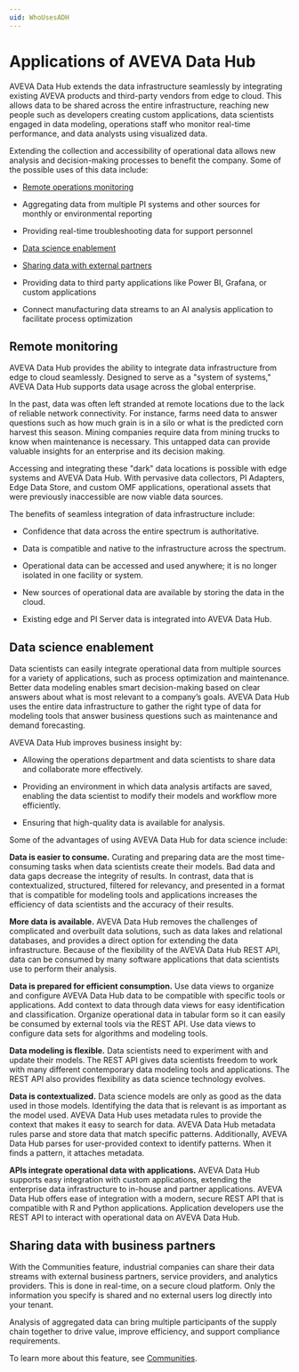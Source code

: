 ```yaml
---
uid: WhoUsesADH
---
```


# Applications of AVEVA Data Hub

AVEVA Data Hub extends the data infrastructure seamlessly by integrating existing AVEVA products and third-party vendors from edge to cloud. This allows data to be shared across the entire infrastructure, reaching new people such as developers creating custom applications, data scientists engaged in data modeling, operations staff who monitor real-time performance, and data analysts using visualized data. 

Extending the collection and accessibility of operational data allows new analysis and decision-making processes to benefit the company. Some of the possible uses of this data include:

- [Remote operations monitoring](#remote-monitoring)

- Aggregating data from multiple PI systems and other sources for monthly or environmental reporting

- Providing real-time troubleshooting data for support personnel

- [Data science enablement](#data-science-enablement)

- [Sharing data with external partners](#sharing-data-with-business-partners)

- Providing data to third party applications like Power BI, Grafana, or custom applications

- Connect manufacturing data streams to an AI analysis application to facilitate process optimization

## Remote monitoring

AVEVA Data Hub provides the ability to integrate data infrastructure from edge to cloud seamlessly. Designed to serve as a "system of systems," AVEVA Data Hub supports data usage across the global enterprise. 

In the past, data was often left stranded at remote locations due to the lack of reliable network connectivity. For instance, farms need data to answer questions such as how much grain is in a silo or what is the predicted corn harvest this season. Mining companies require data from mining trucks to know when maintenance is necessary. This untapped data can provide valuable insights for an enterprise and its decision making. 

Accessing and integrating these "dark" data locations is possible with edge systems and AVEVA Data Hub. With pervasive data collectors, PI Adapters, Edge Data Store, and custom OMF applications, operational assets that were previously inaccessible are now viable data sources. 

The benefits of seamless integration of data infrastructure include: 

- Confidence that data across the entire spectrum is authoritative. 

- Data is compatible and native to the infrastructure across the spectrum. 

- Operational data can be accessed and used anywhere; it is no longer isolated in one facility or system. 

- New sources of operational data are available by storing the data in the cloud. 

- Existing edge and PI Server data is integrated into AVEVA Data Hub.

## Data science enablement 

Data scientists can easily integrate operational data from multiple sources for a variety of applications, such as process optimization and maintenance. Better data modeling enables smart decision-making based on clear answers about what is most relevant to a company’s goals. AVEVA Data Hub uses the entire data infrastructure to gather the right type of data for modeling tools that answer business questions such as maintenance and demand forecasting. 

AVEVA Data Hub improves business insight by: 

- Allowing the operations department and data scientists to share data and collaborate more effectively.

- Providing an environment in which data analysis artifacts are saved, enabling the data scientist to modify their models and workflow more efficiently.

- Ensuring that high-quality data is available for analysis.

Some of the advantages of using AVEVA Data Hub for data science include:

**Data is easier to consume.** Curating and preparing data are the most time-consuming tasks when data scientists create their models. Bad data and data gaps decrease the integrity of results. In contrast, data that is contextualized, structured, filtered for relevancy, and presented in a format that is compatible for modeling tools and applications increases the efficiency of data scientists and the accuracy of their results. 

**More data is available.** AVEVA Data Hub removes the challenges of complicated and overbuilt data solutions, such as data lakes and relational databases, and provides a direct option for extending the data infrastructure. Because of the flexibility of the AVEVA Data Hub REST API, data can be consumed by many software applications that data scientists use to perform their analysis. 

**Data is prepared for efficient consumption.** Use data views to organize and configure AVEVA Data Hub data to be compatible with specific tools or applications. Add context to data through data views for easy identification and classification. Organize operational data in tabular form so it can easily be consumed by external tools via the REST API. Use data views to configure data sets for algorithms and modeling tools. 

**Data modeling is flexible.** Data scientists need to experiment with and update their models. The REST API gives data scientists freedom to work with many different contemporary data modeling tools and applications. The REST API also provides flexibility as data science technology evolves. 

**Data is contextualized.** Data science models are only as good as the data used in those models. Identifying the data that is relevant is as important as the model used. AVEVA Data Hub uses metadata rules to provide the context that makes it easy to search for data. AVEVA Data Hub metadata rules parse and store data that match specific patterns. Additionally, AVEVA Data Hub parses for user-provided context to identify patterns. When it finds a pattern, it attaches metadata.

**APIs integrate operational data with applications.** AVEVA Data Hub supports easy integration with custom applications, extending the enterprise data infrastructure to in-house and partner applications. AVEVA Data Hub offers ease of integration with a modern, secure REST API that is compatible with R and Python applications. Application developers use the REST API to interact with operational data on AVEVA Data Hub. 

## Sharing data with business partners

With the Communities feature, industrial companies can share their data streams with external business partners, service providers, and analytics providers. This is done in real-time, on a secure cloud platform. Only the information you specify is shared and no external users log directly into your tenant.

Analysis of aggregated data can bring multiple participants of the supply chain together to drive value, improve efficiency, and support compliance requirements.

To learn more about this feature, see [Communities](xref:communities).
